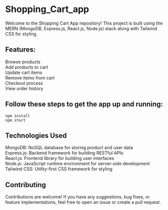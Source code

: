 # Shopping_Cart_app

Welcome to the Shopping Cart App repository! This project is built using the MERN (MongoDB, Express.js, React.js, Node.js) stack along with Tailwind CSS for styling.

## Features:<br>

Browse products<br>
Add products to cart<br>
Update cart items<br>
Remove items from cart<br>
Checkout process<br>
View order history<br>



## Follow these steps to get the app up and running:<br>
```
npm install
npm start
```
## Technologies Used<br>

MongoDB: NoSQL database for storing product and user data<br>
Express.js: Backend framework for building RESTful APIs<br>
React.js: Frontend library for building user interfaces<br>
Node.js: JavaScript runtime environment for server-side development<br>
Tailwind CSS: Utility-first CSS framework for styling<br>
## Contributing<br>

Contributions are welcome! If you have any suggestions, bug fixes, or feature implementations, feel free to open an issue or create a pull request.

